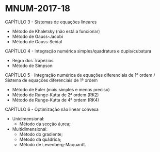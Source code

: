 # MNUM-2017-18

CAPÍTULO 3 - Sistemas de equações lineares
- Método de Khaletsky (não está a funcionar)
- Método de Gauss-Jacobi
- Método de Gauss-Seidal

CAPÍTULO 4 - Integração numérica simples/quadratura e dupla/cubatura
- Regra dos Trapézios
- Método de Simpson

CAPÍTULO 5 - Integração numérica de equações diferenciais de 1ª ordem
/ Sistema de equações diferenciais de 1ª ordem
- Método de Euler (mais simples e menos preciso)
- Método de Runge-Kutta de 2ª ordem (RK2)
- Método de Runge-Kutta de 4ª ordem (RK4)

CAPÍTULO 6 - Optimização não linear convexa
- Unidimensional:
  - Método da secção áurea;
- Multidimensional:
  - Método do gradiente;
  - Método da quádrica;
  - Método de Levenberg-Maquardt.
